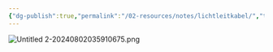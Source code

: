 ```yaml
---
{"dg-publish":true,"permalink":"/02-resources/notes/lichtleitkabel/","tags":["informatik/netzwerk/kabel"],"noteIcon":"","updated":"2025-09-10T16:35:26.000+02:00"}
---
```


![Untitled 2-20240802035910675.png](/img/user/02%20-%20RESOURCES/Files/IMG/Untitled%202-20240802035910675.png)
